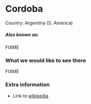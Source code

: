 # Cordoba

Country: Argentina (S. America)

##### Also known as:

FIXME

### What we would like to see there

FIXME

### Extra information

- Link to [wikipedia](https://wikipedia.org/FIXME)
